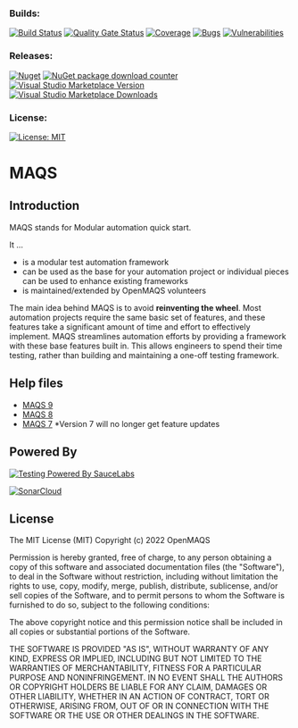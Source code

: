 ### Builds:  
[![Build Status](https://img.shields.io/github/workflow/status/CognizantOpenSource/maqs-dotnet/Build?event=schedule&logo=github)](https://github.com/OpenMAQS/openmaqs-dotnet/actions/workflows/build.yml)
[![Quality Gate Status](https://sonarcloud.io/api/project_badges/measure?project=CognizantOpenSource_maqs-dotnet&metric=alert_status)](https://sonarcloud.io/dashboard?id=CognizantOpenSource_maqs-dotnet) [![Coverage](https://sonarcloud.io/api/project_badges/measure?project=CognizantOpenSource_maqs-dotnet&metric=coverage)](https://sonarcloud.io/dashboard?id=CognizantOpenSource_maqs-dotnet) [![Bugs](https://sonarcloud.io/api/project_badges/measure?project=CognizantOpenSource_maqs-dotnet&metric=bugs)](https://sonarcloud.io/dashboard?id=CognizantOpenSource_maqs-dotnet) [![Vulnerabilities](https://sonarcloud.io/api/project_badges/measure?project=CognizantOpenSource_maqs-dotnet&metric=vulnerabilities)](https://sonarcloud.io/dashboard?id=CognizantOpenSource_maqs-dotnet)  

### Releases:  
[![Nuget](https://img.shields.io/nuget/v/OpenMAQS.Maqs.svg?label=Main%20Nuget%20Package)](https://www.nuget.org/packages/OpenMAQS.Maqs/) [![NuGet package download counter](https://img.shields.io/badge/dynamic/xml?color=green&label=All%20Package%20Downloads&query=%2F%2Fdiv%5B%40class%3D%22statistic%22%5D%5B2%5D%2F%2F%2A%5B%40class%3D%22value%22%5D&url=https%3A%2F%2Fwww.nuget.org%2Fprofiles%2FOpenMAQS)](https://www.nuget.org/packages/OpenMAQS.Maqs/)   
[![Visual Studio Marketplace Version](https://img.shields.io/visual-studio-marketplace/v/vs-publisher-1465771.MAQSOpenFramework.svg?label=Visual%20Studio%20Extension)](https://marketplace.visualstudio.com/items?itemName=vs-publisher-1465771.MAQSOpenFramework) [![Visual Studio Marketplace Downloads](https://img.shields.io/visual-studio-marketplace/d/vs-publisher-1465771.MAQSOpenFramework?label=Extension%20Downloads)](https://marketplace.visualstudio.com/items?itemName=vs-publisher-1465771.MAQSOpenFramework)  


### License:  
[![License: MIT](https://img.shields.io/badge/License-MIT-green.svg)](https://raw.githubusercontent.com/OpenMAQS/maqs-dotnet/main/LICENSE)

# MAQS

## Introduction

MAQS stands for Modular automation quick start.

It …

-	is a modular test automation framework 
-	can be used as the base for your automation project or individual pieces can be used to enhance existing frameworks 
-	is maintained/extended by OpenMAQS volunteers

The main idea behind MAQS is to avoid **reinventing the wheel**. Most automation projects require the same basic set of features, and these features take a significant amount of time and effort to effectively implement.  MAQS streamlines automation efforts by providing a framework with these base features built in. This allows engineers to spend their time testing, rather than building and maintaining a one-off testing framework.


## Help files

- [MAQS 9](https://cognizantopensource.github.io/maqs-dotnet/#/MAQS_9/Introduction)
- [MAQS 8](https://cognizantopensource.github.io/maqs-dotnet/#/MAQS_8/Introduction)
- [MAQS 7](https://magenic.github.io/MAQS/#/MAQS_7/Introduction) 
  *Version 7 will no longer get feature updates

## Powered By

[![Testing Powered By SauceLabs](https://opensource.saucelabs.com/images/opensauce/powered-by-saucelabs-badge-white.png?sanitize=true "Testing Powered By SauceLabs")](https://saucelabs.com)

[![SonarCloud](https://sonarcloud.io/images/project_badges/sonarcloud-white.svg)](https://sonarcloud.io/dashboard?id=CognizantOpenSource_maqs-dotnet)

## License

The MIT License (MIT)
Copyright (c) 2022 OpenMAQS

Permission is hereby granted, free of charge, to any person obtaining a copy of this software and associated documentation files (the "Software"), to deal in the Software without restriction, including without limitation the rights to use, copy, modify, merge, publish, distribute, sublicense, and/or sell copies of the Software, and to permit persons to whom the Software is furnished to do so, subject to the following conditions:

The above copyright notice and this permission notice shall be included in all copies or substantial portions of the Software.

THE SOFTWARE IS PROVIDED "AS IS", WITHOUT WARRANTY OF ANY KIND, EXPRESS OR IMPLIED, INCLUDING BUT NOT LIMITED TO THE WARRANTIES OF MERCHANTABILITY, FITNESS FOR A PARTICULAR PURPOSE AND NONINFRINGEMENT. IN NO EVENT SHALL THE AUTHORS OR COPYRIGHT HOLDERS BE LIABLE FOR ANY CLAIM, DAMAGES OR OTHER LIABILITY, WHETHER IN AN ACTION OF CONTRACT, TORT OR OTHERWISE, ARISING FROM, OUT OF OR IN CONNECTION WITH THE SOFTWARE OR THE USE OR OTHER DEALINGS IN THE SOFTWARE.
